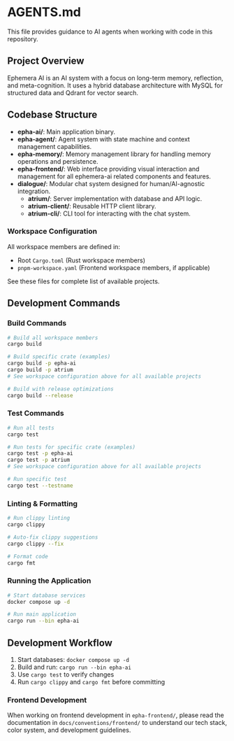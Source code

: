# AGENTS.md

This file provides guidance to AI agents when working with code in this repository.

## Project Overview

Ephemera AI is an AI system with a focus on long-term memory, reflection, and meta-cognition. It uses a hybrid database architecture with MySQL for structured data and Qdrant for vector search.

## Codebase Structure

- **epha-ai/**: Main application binary.
- **epha-agent/**: Agent system with state machine and context management capabilities.
- **epha-memory/**: Memory management library for handling memory operations and persistence.
- **epha-frontend/**: Web interface providing visual interaction and management for all ephemera-ai related components and features.
- **dialogue/**: Modular chat system designed for human/AI-agnostic integration.
  - **atrium/**: Server implementation with database and API logic.
  - **atrium-client/**: Reusable HTTP client library.
  - **atrium-cli/**: CLI tool for interacting with the chat system.

### Workspace Configuration

All workspace members are defined in:
- Root `Cargo.toml` (Rust workspace members)
- `pnpm-workspace.yaml` (Frontend workspace members, if applicable)

See these files for complete list of available projects.

## Development Commands

### Build Commands
```bash
# Build all workspace members
cargo build

# Build specific crate (examples)
cargo build -p epha-ai
cargo build -p atrium
# See workspace configuration above for all available projects

# Build with release optimizations
cargo build --release
```

### Test Commands
```bash
# Run all tests
cargo test

# Run tests for specific crate (examples)
cargo test -p epha-ai
cargo test -p atrium
# See workspace configuration above for all available projects

# Run specific test
cargo test --testname
```

### Linting & Formatting
```bash
# Run clippy linting
cargo clippy

# Auto-fix clippy suggestions
cargo clippy --fix

# Format code
cargo fmt
```

### Running the Application
```bash
# Start database services
docker compose up -d

# Run main application
cargo run --bin epha-ai
```

## Development Workflow

1. Start databases: `docker compose up -d`
2. Build and run: `cargo run --bin epha-ai`
3. Use `cargo test` to verify changes
4. Run `cargo clippy` and `cargo fmt` before committing

### Frontend Development

When working on frontend development in `epha-frontend/`, please read the documentation in `docs/conventions/frontend/` to understand our tech stack, color system, and development guidelines.
